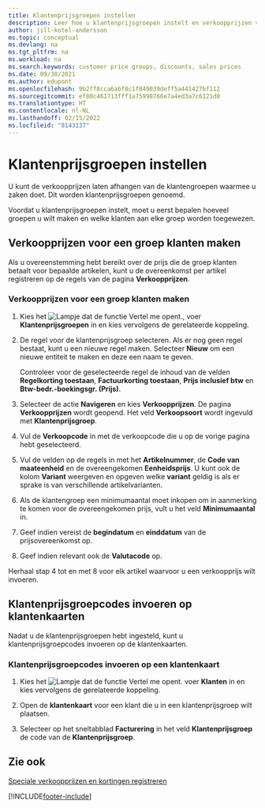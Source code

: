 ```yaml
---
title: Klantenprijsgroepen instellen
description: Leer hoe u klantenprijsgroepen instelt en verkoopprijzen voor die groepen maakt.
author: jill-kotel-andersson
ms.topic: conceptual
ms.devlang: na
ms.tgt_pltfrm: na
ms.workload: na
ms.search.keywords: customer price groups, discounts, sales prices
ms.date: 09/30/2021
ms.author: edupont
ms.openlocfilehash: 9b2ff8cca6abf8c1f849039deff5a441427bf112
ms.sourcegitcommit: ef80c461713fff1a75998766e7a4ed3a7c6121d0
ms.translationtype: HT
ms.contentlocale: nl-NL
ms.lasthandoff: 02/15/2022
ms.locfileid: "8143137"
---
```

# <a name="set-up-customer-price-groups"></a>Klantenprijsgroepen instellen
  
U kunt de verkoopprijzen laten afhangen van de klantengroepen waarmee u zaken doet. Dit worden klantenprijsgroepen genoemd.

Voordat u klantenprijsgroepen instelt, moet u eerst bepalen hoeveel groepen u wilt maken en welke klanten aan elke groep worden toegewezen.  

## <a name="how-to-create-sales-prices-for-a-group-of-customers"></a>Verkoopprijzen voor een groep klanten maken  

Als u overeenstemming hebt bereikt over de prijs die de groep klanten betaalt voor bepaalde artikelen, kunt u de overeenkomst per artikel registreren op de regels van de pagina **Verkoopprijzen**.

### <a name="to-create-sales-prices-for-a-group-of-customers"></a>Verkoopprijzen voor een groep klanten maken

1. Kies het ![Lampje dat de functie Vertel me opent.](media/ui-search/search_small.png "Vertel me wat u wilt doen"), voer **Klantenprijsgroepen** in en kies vervolgens de gerelateerde koppeling.  

2. De regel voor de klantenprijsgroep selecteren. Als er nog geen regel bestaat, kunt u een nieuwe regel maken. Selecteer **Nieuw** om een nieuwe entiteit te maken en deze een naam te geven.  
    
    Controleer voor de geselecteerde regel de inhoud van de velden **Regelkorting toestaan**, **Factuurkorting toestaan**, **Prijs inclusief btw** en **Btw-bedr.-boekingsgr. (Prijs)**. 
  
3. Selecteer de actie **Navigeren** en kies **Verkoopprijzen**. De pagina **Verkoopprijzen** wordt geopend. Het veld **Verkoopsoort** wordt ingevuld met **Klantenprijsgroep**.  
  
4. Vul de **Verkoopcode** in met de verkoopcode die u op de vorige pagina hebt geselecteerd.  
  
5. Vul de velden op de regels in met het **Artikelnummer**, de **Code van maateenheid** en de overeengekomen **Eenheidsprijs**. U kunt ook de kolom **Variant** weergeven en opgeven welke **variant** geldig is als er sprake is van verschillende artikelvarianten.  
  
6. Als de klantengroep een minimumaantal moet inkopen om in aanmerking te komen voor de overeengekomen prijs, vult u het veld **Minimumaantal** in.  

7. Geef indien vereist de **begindatum** en **einddatum** van de prijsovereenkomst op.  
  
8. Geef indien relevant ook de **Valutacode** op.

Herhaal stap 4 tot en met 8 voor elk artikel waarvoor u een verkoopprijs wilt invoeren.

## <a name="how-to-enter-customer-price-group-codes-on-customer-cards"></a>Klantenprijsgroepcodes invoeren op klantenkaarten  

Nadat u de klantenprijsgroepen hebt ingesteld, kunt u klantenprijsgroepcodes invoeren op de klantenkaarten.

### <a name="to-enter-customer-price-group-codes-on-a-customer-card"></a>Klantenprijsgroepcodes invoeren op een klantenkaart  

1. Kies het ![Lampje dat de functie Vertel me opent.](media/ui-search/search_small.png "Vertel me wat u wilt doen") voer **Klanten** in en kies vervolgens de gerelateerde koppeling.  

2. Open de **klantenkaart** voor een klant die u in een klantenprijsgroep wilt plaatsen.  

3. Selecteer op het sneltabblad **Facturering** in het veld **Klantenprijsgroep** de code van de **Klantenprijsgroep**.  


## <a name="see-also"></a>Zie ook

[Speciale verkoopprijzen en kortingen registreren](sales-how-record-sales-price-discount-payment-agreements.md)  

[!INCLUDE[footer-include](includes/footer-banner.md)]
